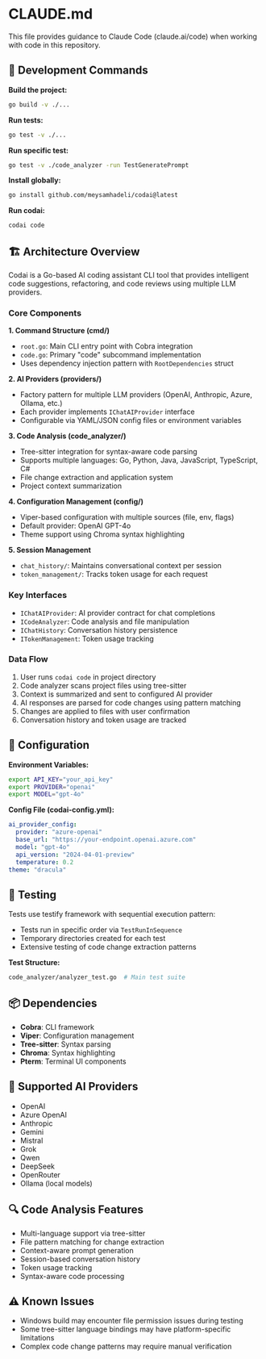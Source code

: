 # CLAUDE.md

This file provides guidance to Claude Code (claude.ai/code) when working with code in this repository.

## 🚀 Development Commands

**Build the project:**
```bash
go build -v ./...
```

**Run tests:**
```bash
go test -v ./...
```

**Run specific test:**
```bash
go test -v ./code_analyzer -run TestGeneratePrompt
```

**Install globally:**
```bash
go install github.com/meysamhadeli/codai@latest
```

**Run codai:**
```bash
codai code
```

## 🏗️ Architecture Overview

Codai is a Go-based AI coding assistant CLI tool that provides intelligent code suggestions, refactoring, and code reviews using multiple LLM providers.

### Core Components

**1. Command Structure (cmd/)**
- `root.go`: Main CLI entry point with Cobra integration
- `code.go`: Primary "code" subcommand implementation
- Uses dependency injection pattern with `RootDependencies` struct

**2. AI Providers (providers/)**
- Factory pattern for multiple LLM providers (OpenAI, Anthropic, Azure, Ollama, etc.)
- Each provider implements `IChatAIProvider` interface
- Configurable via YAML/JSON config files or environment variables

**3. Code Analysis (code_analyzer/)**
- Tree-sitter integration for syntax-aware code parsing
- Supports multiple languages: Go, Python, Java, JavaScript, TypeScript, C#
- File change extraction and application system
- Project context summarization

**4. Configuration Management (config/)**
- Viper-based configuration with multiple sources (file, env, flags)
- Default provider: OpenAI GPT-4o
- Theme support using Chroma syntax highlighting

**5. Session Management**
- `chat_history/`: Maintains conversational context per session
- `token_management/`: Tracks token usage for each request

### Key Interfaces
- `IChatAIProvider`: AI provider contract for chat completions
- `ICodeAnalyzer`: Code analysis and file manipulation
- `IChatHistory`: Conversation history persistence
- `ITokenManagement`: Token usage tracking

### Data Flow
1. User runs `codai code` in project directory
2. Code analyzer scans project files using tree-sitter
3. Context is summarized and sent to configured AI provider
4. AI responses are parsed for code changes using pattern matching
5. Changes are applied to files with user confirmation
6. Conversation history and token usage are tracked

## 🔧 Configuration

**Environment Variables:**
```bash
export API_KEY="your_api_key"
export PROVIDER="openai"
export MODEL="gpt-4o"
```

**Config File (codai-config.yml):**
```yaml
ai_provider_config:
  provider: "azure-openai"
  base_url: "https://your-endpoint.openai.azure.com"
  model: "gpt-4o"
  api_version: "2024-04-01-preview"
  temperature: 0.2
theme: "dracula"
```

## 🧪 Testing

Tests use testify framework with sequential execution pattern:
- Tests run in specific order via `TestRunInSequence`
- Temporary directories created for each test
- Extensive testing of code change extraction patterns

**Test Structure:**
```bash
code_analyzer/analyzer_test.go  # Main test suite
```

## 📦 Dependencies

- **Cobra**: CLI framework
- **Viper**: Configuration management
- **Tree-sitter**: Syntax parsing
- **Chroma**: Syntax highlighting
- **Pterm**: Terminal UI components

## 🎯 Supported AI Providers

- OpenAI
- Azure OpenAI
- Anthropic
- Gemini
- Mistral
- Grok
- Qwen
- DeepSeek
- OpenRouter
- Ollama (local models)

## 🔍 Code Analysis Features

- Multi-language support via tree-sitter
- File pattern matching for change extraction
- Context-aware prompt generation
- Session-based conversation history
- Token usage tracking
- Syntax-aware code processing

## ⚠️ Known Issues

- Windows build may encounter file permission issues during testing
- Some tree-sitter language bindings may have platform-specific limitations
- Complex code change patterns may require manual verification